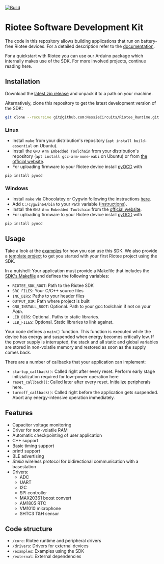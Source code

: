 [![Build](https://github.com/NessieCircuits/Riotee_Runtime/actions/workflows/build.yml/badge.svg)](https://github.com/NessieCircuits/Riotee_Runtime/actions/workflows/build.yml)

# Riotee Software Development Kit

The code in this repository allows building applications that run on battery-free Riotee devices.
For a detailed description refer to the [documentation](https://www.riotee.nessie-circuits.de/docs/software/riotee-runtime).

For a quickstart with Riotee you can use our Arduino package which internally makes use of the SDK. For more involved projects, continue reading here.

## Installation

Download the [latest zip release](https://github.com/NessieCircuits/Riotee_Runtime/releases/latest) and unpack it to a path on your machine.

Alternatively, clone this repository to get the latest development version of the SDK:

```bash
git clone --recursive git@github.com:NessieCircuits/Riotee_Runtime.git
```

### Linux

 - Install `make` from your distribution's repository (`apt install build-essential` on Ubuntu).
 - Install the `GNU Arm Embedded Toolchain` from your distribution's repository (`apt install gcc-arm-none-eabi` on Ubuntu) or from [the official website](https://developer.arm.com/tools-and-software/open-source-software/developer-tools/gnu-toolchain/gnu-rm/downloads).
 - For uploading firmware to your Riotee device install [pyOCD](https://pyocd.io/) with

```bash
pip install pyocd
```

### Windows
 - Install `make` via Chocolatey or Cygwin following the instructions [here](https://earthly.dev/blog/makefiles-on-windows/).
 - Add `C:/cygwin64/bin` to your `Path` variable ([Instructions](https://www.architectryan.com/2018/03/17/add-to-the-path-on-windows-10/)).
 - Install the `GNU Arm Embedded Toolchain` from the [official website](https://developer.arm.com/tools-and-software/open-source-software/developer-tools/gnu-toolchain/gnu-rm/downloads).
 - For uploading firmware to your Riotee device install [pyOCD](https://pyocd.io/) with

```bash
pip install pyocd
```
## Usage

Take a look at the [examples](./examples) for how you can use this SDK. We also provide a [template project](https://github.com/NessieCircuits/Riotee_AppTemplate) to get you started with your first Riotee project using the SDK.

In a nutshell: Your application must provide a Makefile that includes the [SDK's Makefile](./Makefile) and defines the following variables:

 - `RIOTEE_SDK_ROOT`: Path to the Riotee SDK
 - `SRC_FILES`: Your C/C++ source files
 - `INC_DIRS`: Paths to your header files
 - `OUTPUT_DIR`: Path where project is built
 - `GNU_INSTALL_ROOT`: Optional. Path to your gcc toolchain if not on your *Path*.
 - `LIB_DIRS`: Optional. Paths to static libraries.
 - `LIB_FILES`: Optional. Static libraries to link against. 

 Your code defines a `main()` function. This function is executed while the device has energy and suspended when energy becomes critically low. If the power supply is interrupted, the stack and all static and global variables are stored in non-volatile memory and restored as soon as the supply comes back.

There are a number of callbacks that your application can implement:
 - `startup_callback()`: Called right after every reset. Perform early stage initizialization required for low-power operation here
 - `reset_callback()`: Called later after every reset. Initialize peripherals here.
 - `turnoff_callback()`: Called right before the application gets suspended. Abort any energy-intensive operation immediately.


## Features

 - Capacitor voltage monitoring
 - Driver for non-volatile RAM
 - Automatic checkpointing of user application
 - C++ support
 - Basic timing support
 - printf support
 - BLE advertising
 - *Stella* wireless protocol for bidirectional communication with a basestation
 - Drivers:
   - ADC
   - UART
   - I2C
   - SPI controller
   - MAX20361 boost convert
   - AM1805 RTC
   - VM1010 microphone
   - SHTC3 T&H sensor

## Code structure

 - `/core`: Riotee runtime and peripheral drivers
 - `/drivers`: Drivers for external devices
 - `/examples`: Examples using the SDK
 - `/external`: External dependencies
